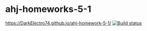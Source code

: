 # ahj-homeworks-5-1
https://DarkElectro74.github.io/ahj-homework-5-1/
[![Build status](https://ci.appveyor.com/api/projects/status/u5l7ewtq7854vgxq?svg=true)](https://ci.appveyor.com/project/DarkElectro/ahj-homework-5-1)
